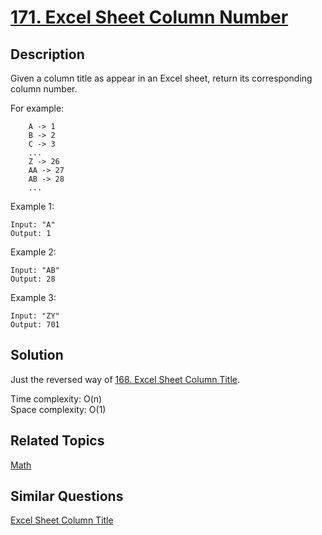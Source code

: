 # [171. Excel Sheet Column Number](https://leetcode.com/problems/excel-sheet-column-number)

## Description

Given a column title as appear in an Excel sheet, return its corresponding column number.

For example:

```
    A -> 1
    B -> 2
    C -> 3
    ...
    Z -> 26
    AA -> 27
    AB -> 28 
    ...
```

Example 1:

```
Input: "A"
Output: 1
```

Example 2:

```
Input: "AB"
Output: 28
```

Example 3:

```
Input: "ZY"
Output: 701
```

## Solution

Just the reversed way of [168. Excel Sheet Column Title](https://leetcode.com/problems/excel-sheet-column-title).

Time complexity: O(n)<br>
Space complexity: O(1)

## Related Topics

[Math](https://leetcode.com/tag/math/) 

## Similar Questions

[Excel Sheet Column Title](https://leetcode.com/problems/excel-sheet-column-title/)
